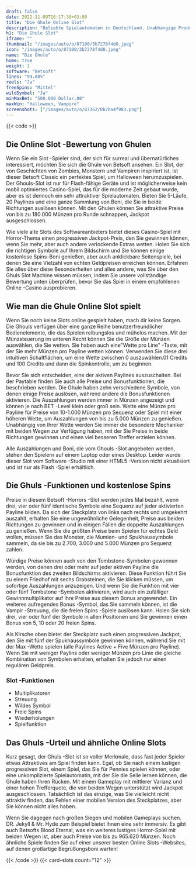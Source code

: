 ```yaml
---
draft: false
date: 2022-11-09T16:17:38+03:00
title: "Die Ghule Online Slot"
description: "Beliebte Spielautomaten in Deutschland. Unabhängige Produktbewertungen und exklusive Anmeldeangebote. Jetzt spielen!"
h1: "Die Ghule Slot"
iframe: ""
thumbnail: "/images/auto/o/87100/3b7278f4d0.jpeg"
icon: "/images/auto/o/87100/3b7278f4d0.jpeg"
name: "Die Ghule"
home: true
weight: 1
software: "Betsoft"
lines: "94.80%"
reels: "Ja"
freeSpins: "Mittel"
wildSymbol: "Ja"
minMaxBet: "500.000 Dollar.00"
maxWin: "Halloween, Vampire"
screenshots: ["/images/auto/o/87362/8b7ba4f983.png"]
---
```


{{< code >}}<h2>Die Online Slot -Bewertung von Ghulen</h2><p>Wenn Sie ein Slot -Spieler sind, der sich für surreal und übernatürliches interessiert, möchten Sie sich die Ghule von Betsoft ansehen. Ein Slot, der von Geschichten von Zombies, Monstern und Vampiren inspiriert ist, ist dieser Betsoft Classic ein perfektes Spiel, um Halloween herumzuspielen. Der Ghouls-Slot ist nur für Flash-fähige Geräte und ist möglicherweise kein mobil optimiertes Casino-Spiel, das für die moderne Zeit gebaut wurde, aber es ist dennoch ein sehr attraktiver Spielautomaten. Bieten Sie 5-Läufe, 20 Paylines und eine ganze Sammlung von Boni, die Sie in beide Richtungen auslösen können. Mit den Ghulen können Sie attraktive Preise von bis zu 180.000 Münzen pro Runde schnappen, Jackpot ausgeschlossen.</p><p>Wie viele alte Slots des Softwareanbieters bietet dieses Casino-Spiel mit Horror-Thema einen progressiven Jackpot-Preis, den Sie gewinnen können, wenn Sie mehr, aber auch andere verlockende Extras wetten. Holen Sie sich die richtigen Symbole auf Ihrem Bildschirm und Sie können einige kostenlose Spins-Boni genießen, aber auch anklickbare Seitenspiele, bei denen Sie eine Vielzahl von echten Geldpreisen erreichen können. Erfahren Sie alles über diese Besonderheiten und alles andere, was Sie über den Ghuls Slot Machine wissen müssen, indem Sie unsere vollständige Bewertung unten überprüfen, bevor Sie das Spiel in einem empfohlenen Online -Casino ausprobieren.</p><h2>Wie man die Ghule Online Slot spielt</h2><p>Wenn Sie noch keine Slots online gespielt haben, mach dir keine Sorgen. Die Ghouls verfügen über eine ganze Reihe benutzerfreundlicher Bedienelemente, die das Spielen reibungslos und mühelos machen. Mit der Münzsteuerung im unteren Recht können Sie die Größe der Münzen auswählen, die Sie wetten. Sie haben auch eine"Wette pro Line" -Taste, mit der Sie mehr Münzen pro Payline wetten können. Verwenden Sie diese drei intuitiven Schaltflächen, um eine Wette zwischen 0 auszuwählen.01 Credits und 100 Credits und dann die Spinkontrolle, um zu beginnen.</p><p>Bevor Sie sich entscheiden, eine der aktiven Paylines auszuschalten. Bei der Paytable finden Sie auch alle Preise und Bonusfunktionen, die beschrieben werden. Die Ghule haben zehn verschiedene Symbole, von denen einige Preise auslösen, während andere die Bonusfunktionen aktivieren. Die Auszahlungen werden immer in Münzen angezeigt und können je nach BET -Level klein oder groß sein. Wette eine Münze pro Payline für Preise von 10-1.000 Münzen pro Sequenz oder Spiel mit einer höheren Wette, um Auszahlungen von bis zu 5.000 Münzen zu genießen. Unabhängig von Ihrer Wette werden Sie immer die besondere Mechaniker mit beiden Wegen zur Verfügung haben, mit der Sie Preise in beide Richtungen gewinnen und einen viel besseren Treffer erzielen können.</p><p>Alle Auszahlungen und Boni, die vom Ghouls -Slot angeboten werden, stehen den Spielern auf einem Laptop oder eines Desktop. Leider wurde dieser Slot vom Software -Studio mit einer HTML5 -Version nicht aktualisiert und ist nur als Flash -Spiel erhältlich.</p><h2>Die Ghuls -Funktionen und kostenlose Spins</h2><p>Preise in diesem Betsoft -Horrors -Slot werden jedes Mal bezahlt, wenn drei, vier oder fünf identische Symbole eine Sequenz auf jeder aktivierten Payline bilden. Da sich der Steckplatz von links nach rechts und umgekehrt auszahlt, erhalten Sie eine ungewöhnliche Gelegenheit, Preise aus beiden Richtungen zu gewinnen und in einigen Fällen die doppelte Auszahlungen zu genießen. Wenn Sie die größten Preise beim Spielen für echtes Geld wollen, müssen Sie das Monster, die Mumien- und Spukhaussymbole sammeln, da sie bis zu 2.700, 3.000 und 5.000 Münzen pro Sequenz zahlen.</p><p>Würdige Preise können auch von den Tombstone-Symbolen gewonnen werden, von denen drei oder mehr auf jeder aktiven Payline die Bonusfunktion des zweiten Bildschirms aktivieren. Diese Funktion führt Sie zu einem Friedhof mit sechs Grabsteinen, die Sie klicken müssen, um sofortige Auszahlungen anzuzeigen. Und wenn Sie die Funktion mit vier oder fünf Tombstone -Symbolen aktivieren, wird auch ein zufälliger Gewinnmultiplikator auf Ihre Preise aus diesem Bonus angewendet. Ein weiteres aufregendes Bonus -Symbol, das Sie sammeln können, ist die Vampir -Streuung, die die freien Spins -Spiele auslösen kann. Holen Sie sich drei, vier oder fünf der Symbole in allen Positionen und Sie gewinnen einen Bonus von 5, 10 oder 20 freien Spins.</p><p>Als Kirsche oben bietet der Steckplatz auch einen progressiven Jackpot, den Sie mit fünf der Spukhaussymbole gewinnen können, während Sie mit der Max -Wette spielen (alle Paylines Active + Five Münzen pro Payline). Wenn Sie mit weniger Paylins oder weniger Münzen pro Linie die gleiche Kombination von Symbolen erhalten, erhalten Sie jedoch nur einen regulären Geldpreis.</p><h3>
Slot -Funktionen</h3><ul>
<li></span>
Multiplikatoren</li>
<li></span>
Streuung</li>
<li></span>
Wildes Symbol</li>
<li></span>
Freie Spins</li>
<li></span>
Wiederholungen</li>
<li></span>
Spielfunktion</li></ul><h2>Das Ghuls -Urteil und ähnliche Online Slots</h2><p>Kurz gesagt, der Ghuls -Slot ist so voller Merkmale, dass fast jeder Spieler etwas Attraktives am Spiel finden kann. Egal, ob Sie nach einem lustigen progressiven Slot, einem Spiel, das Sie für Pennies spielen können, oder eine unkomplizierte Spielautomatin, mit der Sie die Seile lernen können, die Ghule haben Ihren Rücken. Mit einem Gameplay mit mittlerer Varianz und einer hohen Trefferquote, die von beiden Wegen unterstützt wird Jackpot ausgeschlossen. Tatsächlich ist das einzige, was Sie vielleicht nicht attraktiv finden, das Fehlen einer mobilen Version des Steckplatzes, aber Sie können nicht alles haben.</p><p>Wenn Sie dagegen nach großen Siegen und mobilen Gameplays suchen. DR. Jekyll & Mr. Hyde zum Beispiel bietet Ihnen eine sehr immersiv. Es gibt auch Betsofts Blood Eternal, was ein weiteres lustiges Horror-Spiel mit beiden Wegen ist, aber auch Preise von bis zu 965.620 Münzen. Noch ähnliche Spiele finden Sie auf einer unserer besten Online Slots -Websites, auf denen großartige Begrüßungsboni warten!</p>{{< /code >}}
 {{< card-slots count="12" >}}